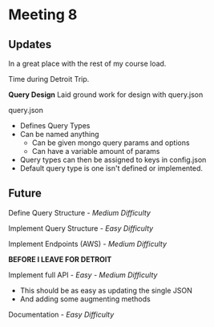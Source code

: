 # Meeting 8

## Updates

In a great place with the rest of my course load.

Time during Detroit Trip.

**Query Design**
Laid ground work for design with query.json

query.json
  - Defines Query Types
  - Can be named anything
    - Can be given mongo query params and options
    - Can have a variable amount of params
  - Query types can then be assigned to keys in config.json
  - Default query type is one isn't defined or implemented.

## Future

Define Query Structure - *Medium Difficulty*

Implement Query Structure - *Easy Difficulty*

Implement Endpoints (AWS) - *Medium Difficulty*

**BEFORE I LEAVE FOR DETROIT**

Implement full API - *Easy - Medium Difficulty*
  - This should be as easy as updating the single JSON
  - And adding some augmenting methods

Documentation - *Easy Difficulty*
